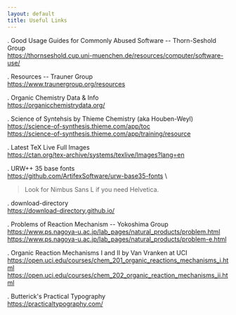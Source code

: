 ```yaml
---
layout: default
title: Useful Links
---
```


. Good Usage Guides for Commonly Abused Software -- Thorn-Seshold Group \
https://thornseshold.cup.uni-muenchen.de/resources/computer/software-use/

. Resources -- Trauner Group \
https://www.traunergroup.org/resources

. Organic Chemistry Data & Info \
https://organicchemistrydata.org/

. Science of Syntehsis by Thieme Chemistry (aka Houben-Weyl) \
https://science-of-synthesis.thieme.com/app/toc \
https://science-of-synthesis.thieme.com/app/training/resource

. Latest TeX Live Full Images \
https://ctan.org/tex-archive/systems/texlive/Images?lang=en

. URW++ 35 base fonts \
https://github.com/ArtifexSoftware/urw-base35-fonts \
> Look for Nimbus Sans L if you need Helvetica.

. download-directory \
https://download-directory.github.io/

. Problems of Reaction Mechanism -- Yokoshima Group\
https://www.ps.nagoya-u.ac.jp/lab_pages/natural_products/problem.html \
https://www.ps.nagoya-u.ac.jp/lab_pages/natural_products/problem-e.html

. Organic Reaction Mechanisms I and II by Van Vranken at UCI \
https://open.uci.edu/courses/chem_201_organic_reactions_mechanisms_i.html \
https://open.uci.edu/courses/chem_202_organic_reaction_mechanisms_ii.html

. Butterick's Practical Typography \
https://practicaltypography.com/
